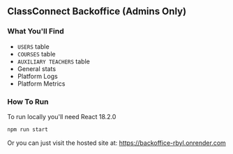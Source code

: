 ## ClassConnect Backoffice (Admins Only)

### What You'll Find

- `USERS` table
- `COURSES` table
- `AUXILIARY TEACHERS` table
- General stats
- Platform Logs
- Platform Metrics

### How To Run

To run locally you'll need React 18.2.0

```bash
npm run start
```

Or you can just visit the hosted site at: https://backoffice-rbyl.onrender.com
